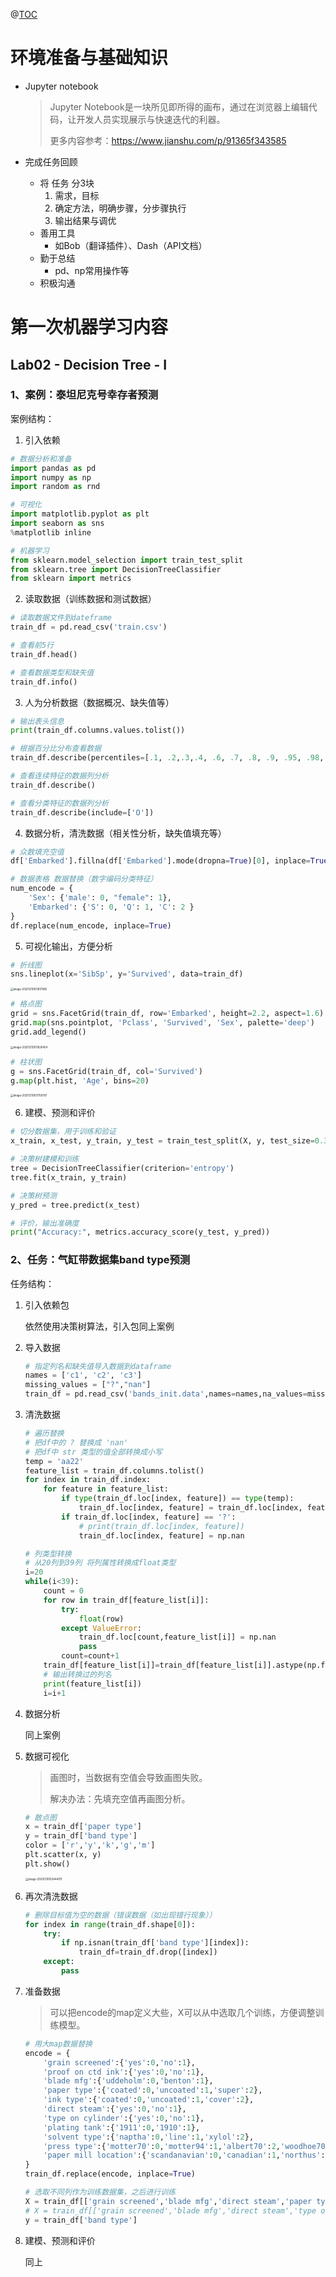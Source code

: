 @[TOC](机器学习内容总结)

# 环境准备与基础知识

- Jupyter notebook

  > Jupyter Notebook是一块所见即所得的画布，通过在浏览器上编辑代码，让开发人员实现展示与快速迭代的利器。
  >
  > 更多内容参考：https://www.jianshu.com/p/91365f343585

- 完成任务回顾
  - 将 任务 分3块
    1. 需求，目标
    2. 确定方法，明确步骤，分步骤执行
    3. 输出结果与调优
  - 善用工具
    - 如Bob（翻译插件）、Dash（API文档）
  - 勤于总结
    - pd、np常用操作等
  - 积极沟通

# 第一次机器学习内容

##	Lab02 - Decision Tree - I

### 1、案例：泰坦尼克号幸存者预测

案例结构：

1. 引入依赖

```python
# 数据分析和准备
import pandas as pd
import numpy as np
import random as rnd

# 可视化
import matplotlib.pyplot as plt
import seaborn as sns
%matplotlib inline

# 机器学习
from sklearn.model_selection import train_test_split
from sklearn.tree import DecisionTreeClassifier 
from sklearn import metrics
```

2. 读取数据（训练数据和测试数据）

```python
# 读取数据文件到dateframe
train_df = pd.read_csv('train.csv')

# 查看前5行
train_df.head()

# 查看数据类型和缺失值
train_df.info()
```

3. 人为分析数据（数据概况、缺失值等）

```python
# 输出表头信息
print(train_df.columns.values.tolist())

# 根据百分比分布查看数据
train_df.describe(percentiles=[.1, .2,.3,.4, .6, .7, .8, .9, .95, .98,.99])

# 查看连续特征的数据列分析
train_df.describe()

# 查看分类特征的数据列分析
train_df.describe(include=['O'])
```

4. 数据分析，清洗数据（相关性分析，缺失值填充等）

```python
# 众数填充空值
df['Embarked'].fillna(df['Embarked'].mode(dropna=True)[0], inplace=True)

# 数据表格 数据替换（数字编码分类特征）
num_encode = {
    'Sex': {'male': 0, "female": 1},
    'Embarked': {'S': 0, 'Q': 1, 'C': 2 }
}
df.replace(num_encode, inplace=True)
```

5. 可视化输出，方便分析

```python
# 折线图
sns.lineplot(x='SibSp', y='Survived', data=train_df)

```

<img src="/Users/seafyliang/Library/Application Support/typora-user-images/image-20201210101617966.png" alt="image-20201210101617966" style="zoom:30%;" />

```python
# 格点图
grid = sns.FacetGrid(train_df, row='Embarked', height=2.2, aspect=1.6)
grid.map(sns.pointplot, 'Pclass', 'Survived', 'Sex', palette='deep')
grid.add_legend()
```

<img src="/Users/seafyliang/Library/Application Support/typora-user-images/image-20201210101628454.png" alt="image-20201210101628454" style="zoom:30%;" />

```python
# 柱状图
g = sns.FacetGrid(train_df, col='Survived')
g.map(plt.hist, 'Age', bins=20)
```

<img src="/Users/seafyliang/Library/Application Support/typora-user-images/image-20201210101758787.png" alt="image-20201210101758787" style="zoom:30%;" />

6. 建模、预测和评价

```python
# 切分数据集，用于训练和验证
x_train, x_test, y_train, y_test = train_test_split(X, y, test_size=0.3)

# 决策树建模和训练
tree = DecisionTreeClassifier(criterion='entropy')
tree.fit(x_train, y_train)

# 决策树预测
y_pred = tree.predict(x_test)

# 评价，输出准确度
print("Accuracy:", metrics.accuracy_score(y_test, y_pred))
```

### 2、任务：气缸带数据集band type预测

任务结构：

1. 引入依赖包

   依然使用决策树算法，引入包同上案例

2. 导入数据

   ```python
   # 指定列名和缺失值导入数据到dataframe
   names = ['c1', 'c2', 'c3']
   missing_values = ["?","nan"]
   train_df = pd.read_csv('bands_init.data',names=names,na_values=missing_values)
   ```

3. 清洗数据

   ```python
   # 遍历替换
   # 把df中的 ? 替换成 'nan'
   # 把df中 str 类型的值全部转换成小写
   temp = 'aa22'
   feature_list = train_df.columns.tolist()
   for index in train_df.index:
       for feature in feature_list:
           if type(train_df.loc[index, feature]) == type(temp):
               train_df.loc[index, feature] = train_df.loc[index, feature].lower()
           if train_df.loc[index, feature] == '?':
               # print(train_df.loc[index, feature])
               train_df.loc[index, feature] = np.nan
   ```

   ```python
   # 列类型转换
   # 从20列到39列 将列属性转换成float类型
   i=20
   while(i<39):
       count = 0
       for row in train_df[feature_list[i]]:
           try:
               float(row)
           except ValueError:
               train_df.loc[count,feature_list[i]] = np.nan
               pass
           count=count+1
       train_df[feature_list[i]]=train_df[feature_list[i]].astype(np.float64)
       # 输出转换过的列名
       print(feature_list[i])
       i=i+1
   ```

4. 数据分析

   同上案例

5. 数据可视化

   > 画图时，当数据有空值会导致画图失败。
   >
   > 解决办法：先填充空值再画图分析。

   ```python
   # 散点图
   x = train_df['paper type']
   y = train_df['band type']
   color = ['r','y','k','g','m']
   plt.scatter(x, y)
   plt.show()
   ```

   <img src="/Users/seafyliang/Library/Application Support/typora-user-images/image-20201210103444011.png" alt="image-20201210103444011" style="zoom:30%;" />

6. 再次清洗数据

   ```python
   # 删除目标值为空的数据（错误数据（如出现错行现象））
   for index in range(train_df.shape[0]):
       try:
           if np.isnan(train_df['band type'][index]):
               train_df=train_df.drop([index])
       except:
           pass
   ```

7. 准备数据

   > 可以把encode的map定义大些，X可以从中选取几个训练，方便调整训练模型。

   ```python
   # 用大map数据替换
   encode = {
       'grain screened':{'yes':0,'no':1},
       'proof on ctd ink':{'yes':0,'no':1},
       'blade mfg':{'uddeholm':0,'benton':1},
       'paper type':{'coated':0,'uncoated':1,'super':2},
       'ink type':{'coated':0,'uncoated':1,'cover':2}, 
       'direct steam':{'yes':0,'no':1},
       'type on cylinder':{'yes':0,'no':1},
       'plating tank':{'1911':0,'1910':1},
       'solvent type':{'naptha':0,'line':1,'xylol':2},
       'press type':{'motter70':0,'motter94':1,'albert70':2,'woodhoe70':3},
       'paper mill location':{'scandanavian':0,'canadian':1,'northus':2,'mideuropean':3,'southus':4}
   }
   train_df.replace(encode, inplace=True)
   
   # 选取不同列作为训练数据集，之后进行训练
   X = train_df[['grain screened','blade mfg','direct steam','paper type', 'ink type','press type','solvent type']]
   # X = train_df[['grain screened','blade mfg','direct steam','type on cylinder','plating tank']]
   y = train_df['band type']
   ```

8. 建模、预测和评价

   同上

